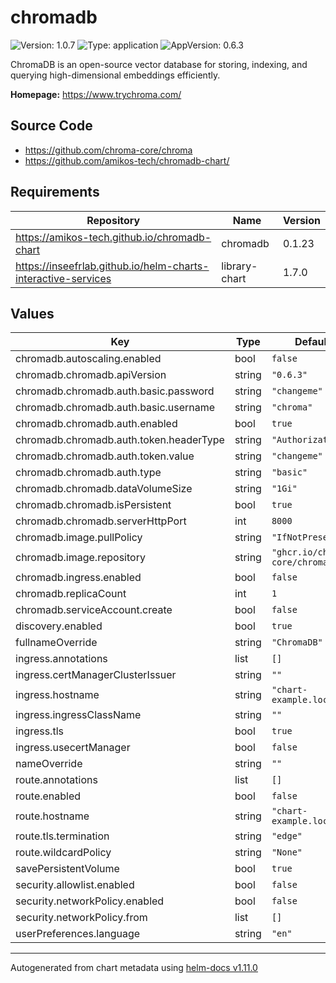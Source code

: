 # chromadb

![Version: 1.0.7](https://img.shields.io/badge/Version-1.0.7-informational?style=flat-square) ![Type: application](https://img.shields.io/badge/Type-application-informational?style=flat-square) ![AppVersion: 0.6.3](https://img.shields.io/badge/AppVersion-0.6.3-informational?style=flat-square)

ChromaDB is an open-source vector database for storing, indexing, and querying high-dimensional embeddings efficiently.

**Homepage:** <https://www.trychroma.com/>

## Source Code

* <https://github.com/chroma-core/chroma>
* <https://github.com/amikos-tech/chromadb-chart/>

## Requirements

| Repository | Name | Version |
|------------|------|---------|
| https://amikos-tech.github.io/chromadb-chart | chromadb | 0.1.23 |
| https://inseefrlab.github.io/helm-charts-interactive-services | library-chart | 1.7.0 |

## Values

| Key | Type | Default | Description |
|-----|------|---------|-------------|
| chromadb.autoscaling.enabled | bool | `false` |  |
| chromadb.chromadb.apiVersion | string | `"0.6.3"` |  |
| chromadb.chromadb.auth.basic.password | string | `"changeme"` |  |
| chromadb.chromadb.auth.basic.username | string | `"chroma"` |  |
| chromadb.chromadb.auth.enabled | bool | `true` |  |
| chromadb.chromadb.auth.token.headerType | string | `"Authorization"` |  |
| chromadb.chromadb.auth.token.value | string | `"changeme"` |  |
| chromadb.chromadb.auth.type | string | `"basic"` |  |
| chromadb.chromadb.dataVolumeSize | string | `"1Gi"` |  |
| chromadb.chromadb.isPersistent | bool | `true` |  |
| chromadb.chromadb.serverHttpPort | int | `8000` |  |
| chromadb.image.pullPolicy | string | `"IfNotPresent"` |  |
| chromadb.image.repository | string | `"ghcr.io/chroma-core/chroma"` |  |
| chromadb.ingress.enabled | bool | `false` |  |
| chromadb.replicaCount | int | `1` |  |
| chromadb.serviceAccount.create | bool | `false` |  |
| discovery.enabled | bool | `true` |  |
| fullnameOverride | string | `"ChromaDB"` |  |
| ingress.annotations | list | `[]` |  |
| ingress.certManagerClusterIssuer | string | `""` |  |
| ingress.hostname | string | `"chart-example.local"` |  |
| ingress.ingressClassName | string | `""` |  |
| ingress.tls | bool | `true` |  |
| ingress.usecertManager | bool | `false` |  |
| nameOverride | string | `""` |  |
| route.annotations | list | `[]` |  |
| route.enabled | bool | `false` |  |
| route.hostname | string | `"chart-example.local"` |  |
| route.tls.termination | string | `"edge"` |  |
| route.wildcardPolicy | string | `"None"` |  |
| savePersistentVolume | bool | `true` |  |
| security.allowlist.enabled | bool | `false` |  |
| security.networkPolicy.enabled | bool | `false` |  |
| security.networkPolicy.from | list | `[]` |  |
| userPreferences.language | string | `"en"` |  |

----------------------------------------------
Autogenerated from chart metadata using [helm-docs v1.11.0](https://github.com/norwoodj/helm-docs/releases/v1.11.0)
